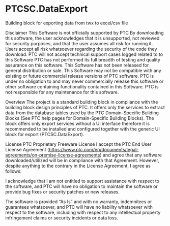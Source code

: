 # PTCSC.DataExport
Building block for exporting data from twx  to excel/csv file

Disclaimer
This Software is not officially supported by PTC By downloading this software, the user acknowledges that it is unsupported, not reviewed for security purposes, and that the user assumes all risk for running it. Users accept all risk whatsoever regarding the security of the code they download. PTC will not accept technical support cases logged related to to this Software PTC has not performed its full breadth of testing and quality assurance on this software. This Software has not been released for general distribution or sale. This Software may not be compatible with any existing or future commercial release versions of PTC software. PTC is under no obligation to and may never commercially release this software or other software containing functionality contained in this Software. PTC is not responsible for any maintenance for this software.

Overview
The project is a standard building block in compliance with the building block design principles of PTC. It offers only the services to extract data from the database tables used by the PTC Domain-Specific Building Blocks (See PTC help pages for Domain-Specific Building Blocks). The block offers only export services without a UI interface therefore it is recommended to be installed and configured together with the generic UI block for export (PTCSC.DataExport).

License
PTC Proprietary Freeware License
I accept the PTC End User License Agreement (https://www.ptc.com/en/documents/legal-agreements/on-premise-license-agreements) and agree that any software downloaded/utilized will be in compliance with that Agreement. However, despite anything to the contrary in the License Agreement, I agree as follows:

I acknowledge that I am not entitled to support assistance with respect to the software, and PTC will have no obligation to maintain the software or provide bug fixes or security patches or new releases.

The software is provided “As Is” and with no warranty, indemnitees or guarantees whatsoever, and PTC will have no liability whatsoever with respect to the software, including with respect to any intellectual property infringement claims or security incidents or data loss.
